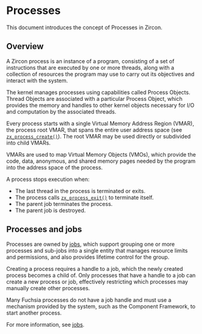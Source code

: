 # Processes

This document introduces the concept of Processes in Zircon.

## Overview

A Zircon process is an instance of a program, consisting of a set of
instructions that are executed by one or more threads, along with a collection
of resources the program may use to carry out its objectives and interact with
the system.

The kernel manages processes using capabilities called Process Objects. Thread
Objects are associated with a particular Process Object, which provides the
memory and handles to other kernel objects necessary for I/O and computation by
the associated threads.

Every process starts with a single Virtual Memory Address Region (VMAR), the
process root VMAR, that spans the entire user address space
(see [`zx_process_create()`](/reference/syscalls/process_create.md)).
The root VMAR may be used directly or subdivided into child VMARs.

VMARs are used to map Virtual Memory Objects (VMOs), which provide the code,
data, anonymous, and shared memory pages needed by the program into the address
space of the process.

A process stops execution when:

*   The last thread in the process is terminated or exits.
*   The process calls [`zx_process_exit()`](/reference/syscalls/process_exit.md)
    to terminate itself.
*   The parent job terminates the process.
*   The parent job is destroyed.

## Processes and jobs

Processes are owned by [jobs](/concepts/process/jobs.md), which support
grouping one or more processes and sub-jobs into a single entity that manages
resource limits and permissions, and also provides lifetime control for
the group.

Creating a process requires a handle to a job, which the newly created process
becomes a child of. Only processes that have a handle to a job can create a new
process or job, effectively restricting which processes may manually create
other processes.

Many Fuchsia processes do not have a job handle and must use a mechanism
provided by the system, such as the Component Framework, to start
another process.

For more information, see [jobs](/concepts/process/jobs.md).
